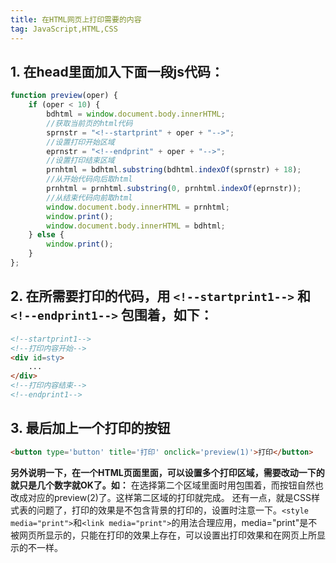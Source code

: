 ```yaml
---
title: 在HTML网页上打印需要的内容  
tag: JavaScript,HTML,CSS  
---  
```


## 1. 在head里面加入下面一段js代码： 
```js
function preview(oper) {
    if (oper < 10) {
        bdhtml = window.document.body.innerHTML;
        //获取当前页的html代码
        sprnstr = "<!--startprint" + oper + "-->";
        //设置打印开始区域
        eprnstr = "<!--endprint" + oper + "-->";
        //设置打印结束区域
        prnhtml = bdhtml.substring(bdhtml.indexOf(sprnstr) + 18);
        //从开始代码向后取html
        prnhtml = prnhtml.substring(0, prnhtml.indexOf(eprnstr));
        //从结束代码向前取html
        window.document.body.innerHTML = prnhtml;
        window.print();
        window.document.body.innerHTML = bdhtml;
    } else {
        window.print();
    }
};
```
## 2. 在所需要打印的代码，用 `<!--startprint1-->` 和 `<!--endprint1-->` 包围着，如下：
```html 
<!--startprint1-->
<!--打印内容开始-->
<div id=sty>
    ...
</div>
<!--打印内容结束-->
<!--endprint1-->
```
## 3. 最后加上一个打印的按钮
``` html
<button type='button' title='打印' onclick='preview(1)'>打印</button>
```

**另外说明一下，在一个HTML页面里面，可以设置多个打印区域，需要改动一下的就只是几个数字就OK了。如：**
在选择第二个区域里面时用<!--startprint2--><!--endprint2-->包围着，而按钮自然也改成对应的preview(2)了。这样第二区域的打印就完成。
还有一点，就是CSS样式表的问题了，打印的效果是不包含背景的打印的，设置时注意一下。`<style media="print">`和`<link media="print">`的用法合理应用，media="print"是不被网页所显示的，只能在打印的效果上存在，可以设置出打印效果和在网页上所显示的不一样。  
  